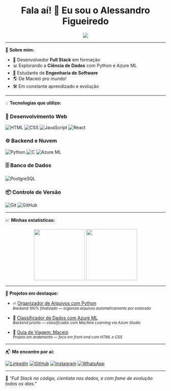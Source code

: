 <h1 align="center">Fala aí! 👋 Eu sou o Alessandro Figueiredo</h1>

<p align="center">
  <img src="https://readme-typing-svg.herokuapp.com/?lines=Full+Stack+Developer+em+formação;Ciência+de+Dados+é+meu+laboratório;Tecnologia+transforma+realidades&center=true&width=450&height=30">
</p>

---

🎯 **Sobre mim:**

- 🚀 Desenvolvedor **Full Stack** em formação
- 📊 Explorando a **Ciência de Dados** com Python e Azure ML
- 💼 Estudante de **Engenharia de Software**
- 🌎 De Maceió pro mundo!
- 🛠️ Em constante aprendizado e evolução

---

💡 **Tecnologias que utilizo:**

### 🚀 Desenvolvimento Web
![HTML](https://img.shields.io/badge/HTML5-%23E34F26.svg?style=for-the-badge&logo=html5&logoColor=white)
![CSS](https://img.shields.io/badge/CSS3-%231572B6.svg?style=for-the-badge&logo=css3&logoColor=white)
![JavaScript](https://img.shields.io/badge/JavaScript-%23F7DF1E.svg?style=for-the-badge&logo=javascript&logoColor=black)
![React](https://img.shields.io/badge/React-%2361DAFB.svg?style=for-the-badge&logo=react&logoColor=black)

### ⚙️ Backend e Nuvem
![Python](https://img.shields.io/badge/Python-%233776AB.svg?style=for-the-badge&logo=python&logoColor=white)
![C](https://img.shields.io/badge/C-%2300599C.svg?style=for-the-badge&logo=c&logoColor=white)
![Azure ML](https://img.shields.io/badge/Azure--ML-0089D6?style=for-the-badge&logo=microsoftazure&logoColor=white)

### 🗄️ Banco de Dados
![PostgreSQL](https://img.shields.io/badge/PostgreSQL-%23336791.svg?style=for-the-badge&logo=postgresql&logoColor=white)

### 📦 Controle de Versão
![Git](https://img.shields.io/badge/Git-%23F05033.svg?style=for-the-badge&logo=git&logoColor=white)
![GitHub](https://img.shields.io/badge/GitHub-%2312100E.svg?style=for-the-badge&logo=github&logoColor=white)

---

📈 **Minhas estatísticas:**

<div align="center">
  <img height="160em" src="https://github-readme-stats.vercel.app/api?username=alessandro-a11y&show_icons=true&theme=radical" />
  <img height="160em" src="https://github-readme-stats.vercel.app/api/top-langs/?username=alessandro-a11y&layout=compact&theme=radical" />
</div>

---

🚀 **Projetos em destaque:**

- 🔥 [Organizador de Arquivos com Python](https://github.com/alessandro-a11y/Organizador-de-Arquivos)  
  <sub><i>Backend 100% finalizado — organiza arquivos automaticamente por extensão</i></sub>

- 🔎 [Classificador de Dados com Azure ML](https://github.com/alessandro-a11y/Classificador-de-Dados-com-Azure-ML)  
  <sub><i>Backend pronto — classificador com Machine Learning via Azure Studio</i></sub>

- 🌴 [Guia de Viagem: Maceió](https://github.com/alessandro-a11y/guia-de-maceio)  
  <sub><i>Projeto em andamento — foco em front-end com HTML e CSS</i></sub>

---

📬 **Me encontre por aí:**

[![LinkedIn](https://img.shields.io/badge/LinkedIn-%230077B5.svg?style=for-the-badge&logo=linkedin&logoColor=white)](https://www.linkedin.com/in/alessandro-figueiredo-989706357/?trk=opento_sprofile_topcard)
[![GitHub](https://img.shields.io/badge/GitHub-%2312100E.svg?style=for-the-badge&logo=github&logoColor=white)](https://github.com/alessandro-a11y)
[![Instagram](https://img.shields.io/badge/Instagram-%23E4405F.svg?style=for-the-badge&logo=instagram&logoColor=white)](https://www.instagram.com/stories/alessandro.figueiredo_/)
[![WhatsApp](https://img.shields.io/badge/WhatsApp-25D366?style=for-the-badge&logo=whatsapp&logoColor=white)](https://wa.me/5582981113699)

---

🧠 _“Full Stack no código, cientista nos dados, e com fome de evolução todos os dias.”_
